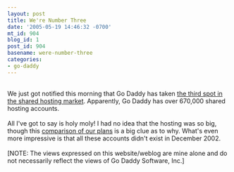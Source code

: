 ```yaml
---
layout: post
title: We're Number Three
date: '2005-05-19 14:46:32 -0700'
mt_id: 904
blog_id: 1
post_id: 904
basename: were-number-three
categories:
- go-daddy
---
```

<br />We just got notified this morning that Go Daddy has taken <a href="https://www.godaddy.com/gdshop/pressreleases/NR_GD_3rd_largest_hosting_provider_Final.pdf">the third spot in the shared hosting market</a>. Apparently, Go Daddy has over 670,000 shared hosting accounts.<br /><br />All I've got to say is holy moly! I had no idea that the hosting was so big, though this <a href="https://www.godaddy.com/gdshop/hosting/shared.asp">comparison of our plans</a> is a big clue as to why. What's even more impressive is that all these accounts didn't exist in December 2002.<br /><br />[NOTE: The views expressed on this website/weblog are mine alone and do not necessarily reflect the views of Go Daddy Software, Inc.]<br /><br /><br />
